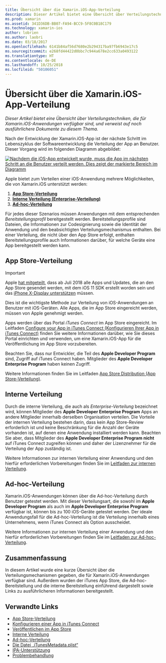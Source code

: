 ```yaml
---
title: Übersicht über die Xamarin.iOS-App-Verteilung
description: Dieser Artikel bietet eine Übersicht über Verteilungstechniken, die für Xamarin.iOS-Anwendungen verfügbar sind, und verweist auf noch ausführlichere Dokumente zu diesem Thema.
ms.prod: xamarin
ms.assetid: 341D36DB-BB07-FA94-BCC9-5F8C0B18C179
ms.technology: xamarin-ios
author: lobrien
ms.author: laobri
ms.date: 03/18/2017
ms.openlocfilehash: 6141b84af56d7680e2b294317ba97fb6943e17c5
ms.sourcegitcommit: e268fd44422d0bbc7c944a678e2cc633a0493122
ms.translationtype: HT
ms.contentlocale: de-DE
ms.lasthandoff: 10/25/2018
ms.locfileid: "50106051"
---
```

# <a name="xamarinios-app-distribution-overview"></a>Übersicht über die Xamarin.iOS-App-Verteilung

_Dieser Artikel bietet eine Übersicht über Verteilungstechniken, die für Xamarin.iOS-Anwendungen verfügbar sind, und verweist auf noch ausführlichere Dokumente zu diesem Thema._

Nach der Entwicklung der Xamarin.iOS-App ist der nächste Schritt im Lebenszyklus der Softwareentwicklung die Verteilung der App an Benutzer. Dieser Vorgang wird im folgenden Diagramm abgebildet:


[![](images/publishingdiagram.png "Nachdem die iOS-App entwickelt wurde, muss die App im nächsten Schritt an die Benutzer verteilt werden. Dies zeigt der markierte Bereich im Diagramm")](images/publishingdiagram.png#lightbox)


Apple bietet zum Verteilen einer iOS-Anwendung mehrere Möglichkeiten, die von Xamarin.iOS unterstützt werden:

1. [**App Store-Verteilung**](#App_Store_Distribution)
2. [**Interne Verteilung (Enterprise-Verteilung)**](#In-House_Distribution)
2. [**Ad-hoc-Verteilung**](#Ad_Hoc_Distribution)

Für jedes dieser Szenarios müssen Anwendungen mit dem entsprechenden *Bereitstellungsprofil* bereitgestellt werden. Bereitstellungsprofile sind Dateien, die Informationen zur Codesignierung sowie die Identität der Anwendung und den beabsichtigten Verteilungsmechanismus enthalten. Bei einer Verteilung, die nicht über den App Store erfolgt, enthalten Bereitstellungsprofile auch Informationen darüber, für welche Geräte eine App bereitgestellt werden kann.

<a name="App_Store_Distribution"/>

## <a name="app-store-distribution"></a>App Store-Verteilung

> [!IMPORTANT]
> Apple [hat mitgeteilt](https://developer.apple.com/news/?id=05072018a), dass ab Juli 2018 alle Apps und Updates, die an den App Store gesendet werden, mit dem iOS 11 SDK erstellt worden sein und das [iPhone X-Display unterstützen](~/ios/platform/introduction-to-ios11/updating-your-app/visual-design.md) müssen.

Dies ist die wichtigste Methode zur Verteilung von iOS-Anwendungen an Benutzer mit iOS-Geräten. Alle Apps, die im App Store eingereicht werden, müssen von Apple genehmigt werden.

Apps werden über das Portal *iTunes Connect* im App Store eingereicht. Im Leitfaden [Configure your App in iTunes Connect (Konfigurieren Ihrer App in iTunes Connect)](~/ios/deploy-test/app-distribution/app-store-distribution/itunesconnect.md) finden Sie weitere Informationen darüber, wie Sie dieses Portal einrichten und verwenden, um eine Xamarin.iOS-App für die Veröffentlichung im App Store vorzubereiten.

Beachten Sie, dass nur Entwickler, die Teil des **Apple Developer Program** sind, Zugriff auf iTunes Connect haben. Mitglieder des **Apple Developer Enterprise Program** haben keinen Zugriff.

Weitere Informationen finden Sie im Leitfaden [App Store Distribution (App Store-Verteilung)](~/ios/deploy-test/app-distribution/app-store-distribution/index.md).

<a name="In-House_Distribution"/>

## <a name="in-house-distribution"></a>Interne Verteilung

Durch die interne Verteilung, die auch als *Enterprise-Verteilung* bezeichnet wird, können Mitglieder des **Apple Developer Enterprise Program** Apps an andere Mitglieder innerhalb derselben Organisation verteilen. Die Vorteile der internen Verteilung bestehen darin, dass kein App Store-Review erforderlich ist und keine Beschränkung für die Anzahl der Geräte vorhanden ist, auf denen eine Anwendung installiert werden kann. Beachten Sie aber, dass Mitglieder des **Apple Developer Enterprise Program** **nicht** auf iTunes Connect zugreifen können und daher der Lizenznehmer für die Verteilung der App zuständig ist.

Weitere Informationen zur internen Verteilung einer Anwendung und den hierfür erforderlichen Vorbereitungen finden Sie im [Leitfaden zur internen Verteilung](~/ios/deploy-test/app-distribution/in-house-distribution.md).

<a name="Ad_Hoc_Distribution"/>

## <a name="ad-hoc-distribution"></a>Ad-hoc-Verteilung

Xamarin.iOS-Anwendungen können über die Ad-hoc-Verteilung durch Benutzer getestet werden. Mit dieser Verteilungsart, die sowohl im **Apple Developer Program** als auch im **Apple Developer Enterprise Program** verfügbar ist, können bis zu 100 iOS-Geräte getestet werden. Der ideale Anwendungsfall für die Ad-hoc-Verteilung ist die Verteilung innerhalb eines Unternehmens, wenn iTunes Connect als Option ausscheidet.

Weitere Informationen zur internen Verteilung einer Anwendung und den hierfür erforderlichen Vorbereitungen finden Sie im [Leitfaden zur Ad-hoc-Verteilung](~/ios/deploy-test/app-distribution/ad-hoc-distribution.md).

## <a name="summary"></a>Zusammenfassung

In diesem Artikel wurde eine kurze Übersicht über die Verteilungsmechanismen gegeben, die für Xamarin.iOS-Anwendungen verfügbar sind. Außerdem wurden der iTunes App Store, die Ad-hoc-Bereitstellung und die interne Bereitstellung einführend dargestellt sowie Links zu ausführlicheren Informationen bereitgestellt.

## <a name="related-links"></a>Verwandte Links

- [App Store-Verteilung](~/ios/deploy-test/app-distribution/app-store-distribution/index.md)
- [Konfigurieren einer App in iTunes Connect](~/ios/deploy-test/app-distribution/app-store-distribution/itunesconnect.md)
- [Veröffentlichen im App Store](~/ios/deploy-test/app-distribution/app-store-distribution/publishing-to-the-app-store.md)
- [Interne Verteilung](~/ios/deploy-test/app-distribution/in-house-distribution.md)
- [Ad-hoc-Verteilung](~/ios/deploy-test/app-distribution/ad-hoc-distribution.md)
- [Die Datei „iTunesMetadata.plist“](~/ios/deploy-test/app-distribution/itunesmetadata.md)
- [IPA-Unterstützung](~/ios/deploy-test/app-distribution/ipa-support.md)
- [Problembehandlung](~/ios/deploy-test/troubleshooting.md)
